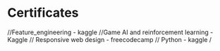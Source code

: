# Certificates
//Feature_engineering - kaggle
//Game AI and reinforcement learning - Kaggle
// Responsive web design - freecodecamp
// Python - kaggle
/

